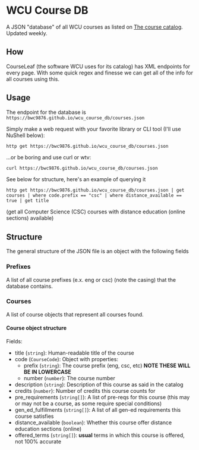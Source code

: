 # WCU Course DB

A JSON "database" of all WCU courses as listed on [The course catalog](https://catalog.wcupa.edu/).
Updated weekly.

## How

CourseLeaf (the software WCU uses for its catalog) has XML endpoints for every page. With some
quick regex and finesse we can get all of the info for all courses using this.

## Usage

The endpoint for the database is `https://bwc9876.github.io/wcu_course_db/courses.json`

Simply make a web request with your favorite library or CLI tool (I'll use NuShell below):

```nu
http get https://bwc9876.github.io/wcu_course_db/courses.json
```

...or be boring and use curl or wtv:

```sh
curl https://bwc9876.github.io/wcu_course_db/courses.json
```

See below for structure, here's an example of querying it

```nu
http get https://bwc9876.github.io/wcu_course_db/courses.json | get courses | where code.prefix == "csc" | where distance_available == true | get title
```

(get all Computer Science (CSC) courses with distance education (online sections) available)

## Structure

The general structure of the JSON file is an object with the following fields

### Prefixes

A list of all course prefixes (e.x. eng or csc) (note the casing) that the database contains.

### Courses

A list of course objects that represent all courses found.

#### Course object structure

Fields:

- title (`string`): Human-readable title of the course
- code (`CourseCode`): Object with properties:
  - prefix (`string`): The course prefix (eng, csc, etc) **NOTE THESE WILL BE IN LOWERCASE**
  - number (`number`): The course number
- description (`string`): Description of this course as said in the catalog
- credits (`number`): Number of credits this course counts for
- pre_requirements (`string[]`): A list of pre-reqs for this course (this may or may not be a course, as some require special conditions)
- gen_ed_fulfillments (`string[]`): A list of all gen-ed requirements this course satisfies
- distance_available (`boolean`): Whether this course offer distance education sections (online)
- offered_terms (`string[]`): **usual** terms in which this course is offered, not 100% accurate
